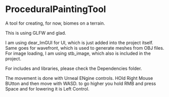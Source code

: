 # ProceduralPaintingTool

A tool for creating, for now, biomes on a terrain.

This is using GLFW and glad.

I am using dear_ImGUI for UI, which is just added into the project itself.
Same goes for wavefront, which is used to generate meshes from OBJ files.
For image loading, I am using stb_image, which also is included in the project.

For includes and libraries, please check the Dependencies folder.

The movement is done with Urneal ENgine controls.
HOld Right Mouse BUtton and then move with WASD. to go higher you hold RMB and press Space and for lowering it is Left Control.